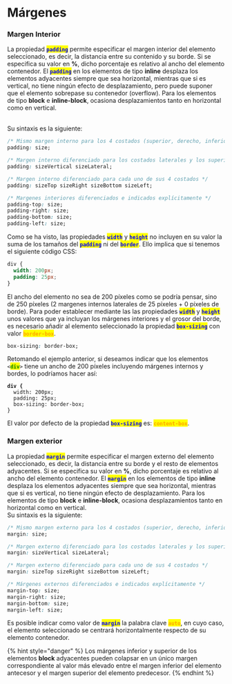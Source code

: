 # Márgenes

### Margen Interior

La propiedad <mark style="color:blue;">**`padding`**</mark> permite especificar el margen interior del elemento seleccionado, es decir, la distancia entre su contenido y su borde. Si se especifica su valor en **%**, dicho porcentaje es relativo al ancho del elemento contenedor. El <mark style="color:blue;">**`padding`**</mark> en los elementos de tipo **inline** desplaza los elementos adyacentes siempre que sea horizontal, mientras que si es vertical, no tiene ningún efecto de desplazamiento, pero puede suponer que el elemento sobrepase su contenedor (overflow). Para los elementos de tipo **block** e **inline-block**, ocasiona desplazamientos tanto en horizontal como en vertical.

\
Su sintaxis es la siguiente:

```css
/* Mismo margen interno para los 4 costados (superior, derecho, inferior, izquierdo) */
padding: size;

/* Margen interno diferenciado para los costados laterales y los superiores e inferiores */
padding: sizeVertical sizeLateral;

/* Margen interno diferenciado para cada uno de sus 4 costados */
padding: sizeTop sizeRight sizeBottom sizeLeft;

/* Margenes interiores diferenciados e indicados explícitamente */
padding-top: size;
padding-right: size;
padding-bottom: size;
padding-left: size;
```

Como se ha visto, las propiedades <mark style="color:blue;">**`width`**</mark> y <mark style="color:blue;">**`height`**</mark> no incluyen en su valor la suma de los tamaños del <mark style="color:blue;">**`padding`**</mark> ni del <mark style="color:blue;">**`border`**</mark>. Ello implica que si tenemos el siguiente código CSS:

```css
div {
  width: 200px;
  padding: 25px;
}
```

El ancho del elemento no sea de 200 píxeles como se podría pensar, sino de 250 píxeles (2 margenes internos laterales de 25 píxeles + 0 píxeles de borde). Para poder establecer mediante las las propiedades <mark style="color:blue;">**`width`**</mark> y <mark style="color:blue;">**`height`**</mark> unos valores que ya incluyan los márgenes interiores y el grosor del borde, es necesario añadir al elemento seleccionado la propiedad <mark style="color:blue;">**`box-sizing`**</mark> con valor <mark style="color:orange;">**`border-box`**</mark>.

```css
box-sizing: border-box;
```

Retomando el ejemplo anterior, si deseamos indicar que los elementos `<`<mark style="color:green;">**`div`**</mark>`>` tiene un ancho de 200 píxeles incluyendo márgenes internos y bordes, lo podríamos hacer así:

<pre class="language-css"><code class="lang-css"><strong>div {
</strong>  width: 200px;
  padding: 25px;
  box-sizing: border-box;
}
</code></pre>

El valor por defecto de la propiedad <mark style="color:blue;">**`box-sizing`**</mark> es: <mark style="color:orange;">**`content-box`**</mark>.

### Margen exterior

La propiedad <mark style="color:blue;">**`margin`**</mark> permite especificar el margen externo del elemento seleccionado, es decir, la distancia entre su borde y el resto de elementos adyacentes. Si se especifica su valor en **%**, dicho porcentaje es relativo al ancho del elemento contenedor. El <mark style="color:blue;">**`margin`**</mark> en los elementos de tipo **inline** desplaza los elementos adyacentes siempre que sea horizontal, mientras que si es vertical, no tiene ningún efecto de desplazamiento. Para los elementos de tipo **block** e **inline-block**, ocasiona desplazamientos tanto en horizontal como en vertical.\
Su sintaxis es la siguiente:

```css
/* Mismo margen externo para los 4 costados (superior, derecho, inferior, izquierdo) */
margin: size;

/* Margen externo diferenciado para los costados laterales y los superiores e inferiores */
margin: sizeVertical sizeLateral;

/* Margen externo diferenciado para cada uno de sus 4 costados */
margin: sizeTop sizeRight sizeBottom sizeLeft;

/* Márgenes externos diferenciados e indicados explícitamente */
margin-top: size;
margin-right: size;
margin-bottom: size;
margin-left: size;
```

Es posible indicar como valor de <mark style="color:blue;">**`margin`**</mark> la palabra clave <mark style="color:orange;">**`auto`**</mark>, en cuyo caso, el elemento seleccionado se centrará horizontalmente respecto de su elemento contenedor.

{% hint style="danger" %}
Los márgenes inferior y superior de los elementos **block** adyacentes pueden colapsar en un único margen correspondiente al valor más elevado entre el margen inferior del elemento antecesor y el margen superior del elemento predecesor.
{% endhint %}
